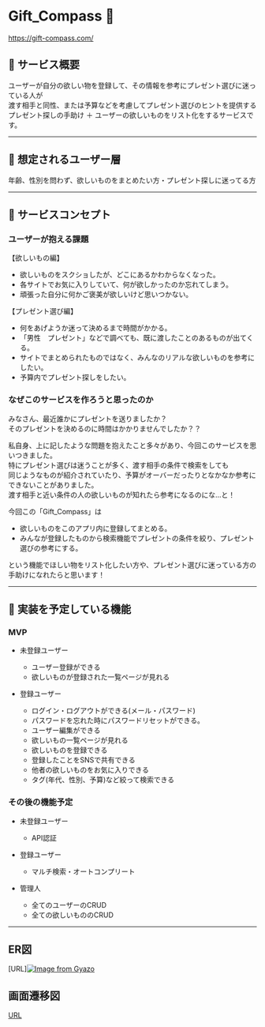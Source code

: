# Gift_Compass 🎁
https://gift-compass.com/

## 📣 サービス概要
ユーザーが自分の欲しい物を登録して、その情報を参考にプレゼント選びに迷っている人が  
渡す相手と同性、または予算などを考慮してプレゼント選びのヒントを提供する  
プレゼント探しの手助け ＋ ユーザーの欲しいものをリスト化をするサービスです。  
***
  
## 👤 想定されるユーザー層
年齢、性別を問わず、欲しいものをまとめたい方・プレゼント探しに迷ってる方  
***

## 📝 サービスコンセプト
### ユーザーが抱える課題
【欲しいもの編】  
- 欲しいものをスクショしたが、どこにあるかわからなくなった。  
- 各サイトでお気に入りしていて、何が欲しかったのか忘れてしまう。  
- 頑張った自分に何かご褒美が欲しいけど思いつかない。  

【プレゼント選び編】  
- 何をあげようか迷って決めるまで時間がかかる。	
- 「男性　プレゼント」などで調べても、既に渡したことのあるものが出てくる。  
- サイトでまとめられたものではなく、みんなのリアルな欲しいものを参考にしたい。  
- 予算内でプレゼント探しをしたい。  

### なぜこのサービスを作ろうと思ったのか
みなさん、最近誰かにプレゼントを送りましたか？  
そのプレゼントを決めるのに時間はかかりませんでしたか？？    

私自身、上に記したような問題を抱えたこと多々があり、今回このサービスを思いつきました。  
特にプレゼント選びは迷うことが多く、渡す相手の条件で検索をしても  
同じようなものが紹介されていたり、予算がオーバーだったりとなかなか参考にできないことがありました。  
渡す相手と近い条件の人の欲しいものが知れたら参考になるのにな...と！   
  
今回この「Gift_Compass」は
- 欲しいものをこのアプリ内に登録してまとめる。
- みんなが登録したものから検索機能でプレゼントの条件を絞り、プレゼント選びの参考にする。

という機能でほしい物をリスト化したい方や、プレゼント選びに迷っている方の手助けになれたらと思います！
***

## 🔧 実装を予定している機能
### MVP
- 未登録ユーザー
	- ユーザー登録ができる
	- 欲しいものが登録された一覧ページが見れる

- 登録ユーザー
	- ログイン・ログアウトができる(メール・パスワード)
	- パスワードを忘れた時にパスワードリセットができる。
	- ユーザー編集ができる
	- 欲しいもの一覧ページが見れる
	- 欲しいものを登録できる
	- 登録したことをSNSで共有できる
	- 他者の欲しいものをお気に入りできる
	- タグ(年代、性別、予算)など絞って検索できる

### その後の機能予定
- 未登録ユーザー
  	- API認証

- 登録ユーザー
  - マルチ検索・オートコンプリート

- 管理人
	- 全てのユーザーのCRUD
	- 全ての欲しいもののCRUD
***

## ER図
[URL][![Image from Gyazo](https://i.gyazo.com/013de1cce9a163a0ea2db08ac0ba95e1.png)](https://gyazo.com/013de1cce9a163a0ea2db08ac0ba95e1)

## 画面遷移図
[URL](https://www.figma.com/file/oQcimUU0YsDNTuvM9dUCBt/Gift-Compass-%E7%94%BB%E9%9D%A2%E9%81%B7%E7%A7%BB%E5%9B%B3?type=design&node-id=0%3A1&mode=design&t=lG1WTykRUoKa6vrW-1)
